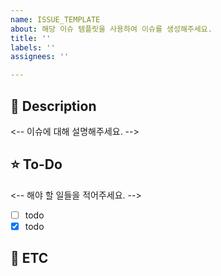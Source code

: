 ```yaml
---
name: ISSUE_TEMPLATE
about: 해당 이슈 템플릿을 사용하여 이슈를 생성해주세요.
title: ''
labels: ''
assignees: ''

---
```


## 📝 Description
<-- 이슈에 대해 설명해주세요. -->

## ⭐️ To-Do
<-- 해야 할 일들을 적어주세요. -->
- [ ] todo
- [x] todo

## 📌 ETC
